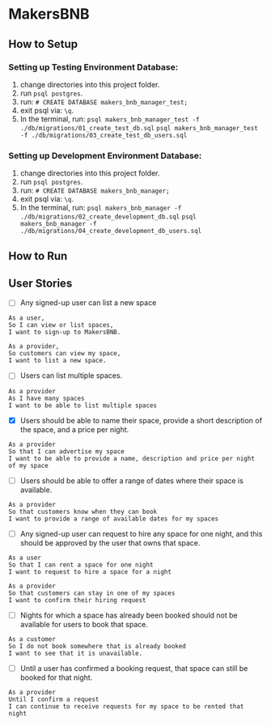 # MakersBNB

## How to Setup

### Setting up Testing Environment Database:
1. change directories into this project folder.
2. run `psql postgres`.
3. run: `# CREATE DATABASE makers_bnb_manager_test;`
4. exit psql via: `\q`.
5. In the terminal, run:
`psql makers_bnb_manager_test -f ./db/migrations/01_create_test_db.sql`
`psql makers_bnb_manager_test -f ./db/migrations/03_create_test_db_users.sql`

### Setting up Development Environment Database:
1. change directories into this project folder.
2. run `psql postgres`.
3. run: `# CREATE DATABASE makers_bnb_manager;`
4. exit psql via: `\q`.
5. In the terminal, run:
`psql makers_bnb_manager -f ./db/migrations/02_create_development_db.sql`
`psql makers_bnb_manager -f ./db/migrations/04_create_development_db_users.sql`

## How to Run


## User Stories

- [ ] Any signed-up user can list a new space

```
As a user,
So I can view or list spaces,
I want to sign-up to MakersBNB.
```

```
As a provider,
So customers can view my space,
I want to list a new space.
```
- [ ] Users can list multiple spaces.
```
As a provider
As I have many spaces
I want to be able to list multiple spaces
```

- [x] Users should be able to name their space, provide a short description of the space, and a price per night.
```
As a provider
So that I can advertise my space
I want to be able to provide a name, description and price per night of my space
```

- [ ] Users should be able to offer a range of dates where their space is available.
```
As a provider
So that customers know when they can book
I want to provide a range of available dates for my spaces
```

- [ ] Any signed-up user can request to hire any space for one night, and this should be approved by the user that owns that space.
```
As a user
So that I can rent a space for one night
I want to request to hire a space for a night
```

```
As a provider
So that customers can stay in one of my spaces
I want to confirm their hiring request
```

- [ ] Nights for which a space has already been booked should not be available for users to book that space.
```
As a customer
So I do not book somewhere that is already booked
I want to see that it is unavailable.
```

- [ ] Until a user has confirmed a booking request, that space can still be booked for that night.
```
As a provider
Until I confirm a request
I can continue to receive requests for my space to be rented that night
```
